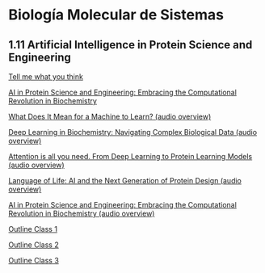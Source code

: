 # Biología Molecular de Sistemas
## 1.11 Artificial Intelligence in Protein Science and Engineering

[Tell me what you think](https://www.mentimeter.com/app/presentation/n/al4xhwkgktjyb7qynjsnbc5xocorvpho/edit?source=share-modal)

[AI in Protein Science and Engineering: Embracing the Computational Revolution in Biochemistry](https://amoyag.github.io/BMS/AI_Protein_Study_Design)

[What Does It Mean for a Machine to Learn? (audio overview)](https://amoyag.github.io/BMS/1_Machine_Learning.mp3?raw=true)

[Deep Learning in Biochemistry: Navigating Complex
Biological Data (audio overview)](https://amoyag.github.io/BMS/2_Deep_learning.mp3?raw=true)

[Attention is all you need. From Deep Learning to
Protein Learning Models (audio overview)](https://amoyag.github.io/BMS/3_DL_to_Gen_AI.mp3?raw=true)

[Language of Life: AI and the Next Generation of
Protein Design (audio overview)](https://amoyag.github.io/BMS/4_AI_protein_science.mp3?raw=true)

[AI in Protein Science and Engineering: Embracing the Computational Revolution in Biochemistry (audio overview)](https://amoyag.github.io/BMS/AI_in_Protein_Science_and_Engineering.mp3?raw=true)


[Outline Class 1 ](https://amoyag.github.io/BMS/AI_Protein_Study_Design-class1_outline)


[Outline Class 2 ](https://amoyag.github.io/BMS/AI_Protein_Study_Design-class2_outline)

[Outline Class 3 ](https://amoyag.github.io/BMS/AI_Protein_Study_Design-class3_outline)
